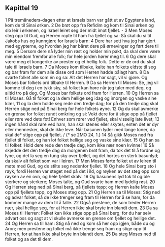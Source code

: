 ## Kapittel 19

1 På tremåneders-dagen etter at Israels barn var gått ut av Egyptens land, kom de til Sinai ørken.
2 De brøt opp fra Refidim og kom til Sinai ørken og slo leir i ørkenen, og Israel leiret seg der midt imot fjellet. -
3 Men Moses steg opp til Gud, og Herren ropte til ham fra fjellet og sa: Så skal du si til Jakobs hus og kunngjøre for Israels barn:
4 Dere har sett hva jeg har gjort med egypterne, og hvordan jeg har båret dere på ørnevinger og ført dere til meg.
5 Dersom dere nå lyder min røst og holder min pakt, da skal dere være min eiendom fremfor alle folk; for hele jorden hører meg til.
6 Og dere skal være meg et kongerike av prester og et hellig folk. Dette er de ord du skal tale til Israels barn.
7 Da Moses kom tilbake, kalte han folkets eldste til seg og bar fram for dem alle disse ord som Herren hadde pålagt ham.
8 Da svarte folket alle som én og sa: Alt det Herren har sagt, vil vi gjøre. Og Moses bar folkets ord tilbake til Herren.
9 Da sa Herren til Moses: Se, jeg vil komme til deg i en tykk sky, så folket kan høre når jeg taler med deg, og alltid tro på deg. Og Moses bar folkets ord fram for Herren.
10 Og Herren sa til Moses: Gå til folket og la dem hellige seg idag og imorgen og vaske sine klær,
11 og la dem holde seg rede den tredje dag; for på den tredje dag skal Herren stige ned på Sinai berg for hele folkets øyne.
12 Og du skal avmerke en grense for folket rundt omkring og si: Vokt dere for å stige opp på fjellet eller røre ved dets fot! Enhver som rører ved fjellet, skal visselig late livet;
13 ingen hånd skal røre ved ham, han skal stenes eller skytes; enten det er dyr eller mennesker, skal de ikke leve. Når basunen lyder med lange toner, da skal de* stige opp på fjellet. / {* se 2MO 24, 1.}
14 Så gikk Moses ned fra fjellet til folket, og han lot folket hellige seg og vaske sine klær.
15 Og han sa til folket: Hold dere rede den tredje dag, kom ikke nær noen kvinne!
16 Så skjedde det den tredje dag da morgenen brøt fram, da tok det til å tordne og lyne, og det la seg en tung sky over fjellet, og det hørtes en sterk basunlyd; da skalv alt folket som var i leiren.
17 Men Moses førte folket ut av leiren til møte med Gud, og de stilte seg nedenfor fjellet.
18 Og hele Sinai berg sto i røyk, fordi Herren var steget ned på det i ild, og røyken av det steg opp som røyken av en ovn, og hele fjellet skalv.
19 Og basunens lyd tok til og ble sterkere og sterkere; Moses talte, og Gud svarte ham med lydelig røst.
20 Og Herren steg ned på Sinai berg, på fjellets topp; og Herren kalte Moses opp på fjellets topp, og Moses steg opp.
21 Og Herren sa til Moses: Stig ned og advar folket, så de ikke trenger seg fram til Herren for å se ham, for da kommer mange av dem til å falle.
22 Også prestene, de som treder Herren nær, skal hellige seg, for at Herren ikke skal bryte inn blandt dem.
23 Da sa Moses til Herren: Folket kan ikke stige opp på Sinai berg; for du har selv advart oss og sagt at vi skulle avmerke en grense om fjellet og hellige det.
24 Og Herren sa til ham: Stig nå ned og kom så her opp igjen, både du og Aron; men prestene og folket må ikke trenge seg fram og stige opp til Herren, for at han ikke skal bryte inn blandt dem.
25 Da steg Moses ned til folket og sa det til dem.
